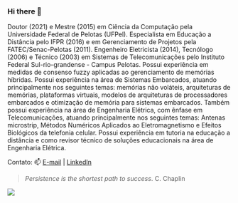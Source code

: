 ### Hi there 👋
Doutor (2021) e Mestre (2015) em Ciência da Computação pela Universidade Federal de Pelotas (UFPel). Especialista em Educação a Distância pelo IFPR (2016) e em Gerenciamento de Projetos pela FATEC/Senac-Pelotas (2011). Engenheiro Eletricista (2014), Tecnólogo (2006) e Técnico (2003) em Sistemas de Telecomunicações pelo Instituto Federal Sul-rio-grandense - Campus Pelotas. Possui experiência em medidas de consenso fuzzy aplicadas ao gerenciamento de memórias híbridas. Possui experiência na área de Sistemas Embarcados, atuando principalmente nos seguintes temas: memórias não voláteis, arquiteturas de memórias, plataformas virtuais, modelos de arquiteturas de processadores embarcados e otimização de memória para sistemas embarcados. Também possui experiência na área de Engenharia Elétrica, com ênfase em Telecomunicações, atuando principalmente nos seguintes temas: Antenas microstrip, Métodos Numéricos Aplicados ao Eletromagnetismo e Efeitos Biológicos da telefonia celular. Possui experiência em tutoria na educação a distância e como revisor técnico de soluções educacionais na área de Engenharia Elétrica. 

Contato: :mailbox: [E-mail](mailto:lizandro.oliveira@ucpel.edu.br?subject=[GitHub]%20Dúvida%20) | [LinkedIn](https://www.linkedin.com/in/lizandro-oliveira-226a5b45/)

> _Persistence is the shortest path to success_. C. Chaplin

![](https://komarev.com/ghpvc/?username=lsoliveira84&color=blue)
